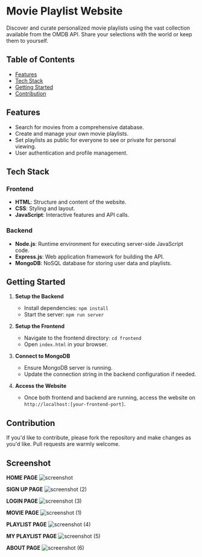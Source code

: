 
# Movie Playlist Website

Discover and curate personalized movie playlists using the vast collection available from the OMDB API. Share your selections with the world or keep them to yourself.

## Table of Contents

- [Features](#features)
- [Tech Stack](#tech-stack)
- [Getting Started](#getting-started)
- [Contribution](#contribution)

## Features

- Search for movies from a comprehensive database.
- Create and manage your own movie playlists.
- Set playlists as public for everyone to see or private for personal viewing.
- User authentication and profile management.

## Tech Stack

### Frontend

- **HTML**: Structure and content of the website.
- **CSS**: Styling and layout.
- **JavaScript**: Interactive features and API calls.

### Backend

- **Node.js**: Runtime environment for executing server-side JavaScript code.
- **Express.js**: Web application framework for building the API.
- **MongoDB**: NoSQL database for storing user data and playlists.

## Getting Started

1. **Setup the Backend**

   - Install dependencies: `npm install`
   - Start the server: `npm run server`

2. **Setup the Frontend**

   - Navigate to the frontend directory: `cd frontend`
   - Open `index.html` in your browser.

3. **Connect to MongoDB**

   - Ensure MongoDB server is running.
   - Update the connection string in the backend configuration if needed.

4. **Access the Website**

   - Once both frontend and backend are running, access the website on `http://localhost:[your-frontend-port]`.

## Contribution

If you'd like to contribute, please fork the repository and make changes as you'd like. Pull requests are warmly welcome.

## Screenshot
**HOME PAGE**
![screenshot](https://github.com/Chandan2812/omdbmovie/assets/108578299/0649ba86-a3bc-47a7-a556-c063cc058883)

**SIGN UP PAGE**
![screenshot (2)](https://github.com/Chandan2812/omdbmovie/assets/108578299/1a08d049-ff2d-479d-b582-48d297afa715)

**LOGIN PAGE**
![screenshot (3)](https://github.com/Chandan2812/omdbmovie/assets/108578299/52b39962-5478-4b69-ac22-9f948c196a70)

**MOVIE PAGE**
![screenshot (1)](https://github.com/Chandan2812/omdbmovie/assets/108578299/bdea86a5-db1c-4b8f-9a1e-066ab7f64d0a)

**PLAYLIST PAGE**
![screenshot (4)](https://github.com/Chandan2812/omdbmovie/assets/108578299/732342d1-d05e-4abb-be45-2acfd0a8cf78)

**MY PLAYLIST PAGE**
![screenshot (5)](https://github.com/Chandan2812/omdbmovie/assets/108578299/f0c7a446-e991-4787-b61b-b5cd64b62494)

**ABOUT PAGE**
![screenshot (6)](https://github.com/Chandan2812/omdbmovie/assets/108578299/5d7779ee-c6f2-41b4-9d90-8f4201e626f6)





